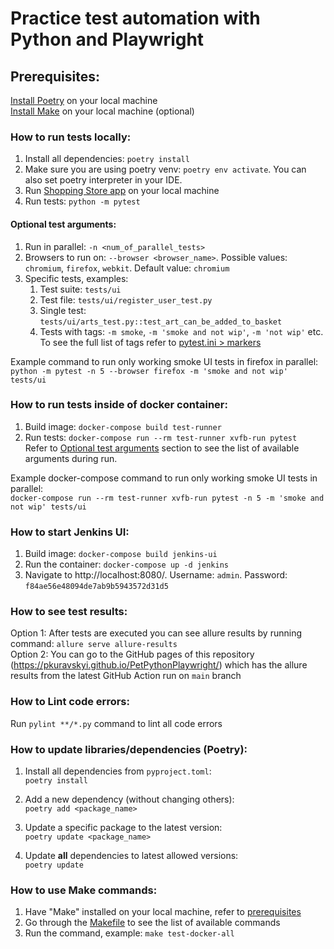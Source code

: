 # Practice test automation with Python and Playwright

## Prerequisites:

[Install Poetry](https://python-poetry.org/docs/#installation) on your local machine  
[Install Make](https://www.google.com/search?q=how+to+install+%22Make%22) on your local machine (optional)

### How to run tests locally:

1. Install all dependencies: `poetry install`
2. Make sure you are using poetry venv: `poetry env activate`. You can also set poetry interpreter in your IDE.
3. Run [Shopping Store app](ShoppingStoreApp) on your local machine
4. Run tests: `python -m pytest`

#### Optional test arguments:

1. Run in parallel: `-n <num_of_parallel_tests>`
2. Browsers to run on: `--browser <browser_name>`. Possible values: `chromium`, `firefox`, `webkit`. Default value:
   `chromium`
3. Specific tests, examples:
    1. Test suite: `tests/ui`
    2. Test file: `tests/ui/register_user_test.py`
    3. Single test: `tests/ui/arts_test.py::test_art_can_be_added_to_basket`
    4. Tests with tags: `-m smoke`, `-m 'smoke and not wip'`, `-m 'not wip'` etc. To see the full list of tags refer
       to [pytest.ini > markers](pytest.ini)

Example command to run only working smoke UI tests in firefox in parallel:  
`python -m pytest -n 5 --browser firefox -m 'smoke and not wip' tests/ui`

### How to run tests inside of docker container:

1. Build image: `docker-compose build test-runner`
2. Run tests: `docker-compose run --rm test-runner xvfb-run pytest`  
   Refer
   to [Optional test arguments](#optional-test-arguments)
   section to see the list of available arguments during run.

Example docker-compose command to run only working smoke UI tests in parallel:  
`docker-compose run --rm test-runner xvfb-run pytest -n 5 -m 'smoke and not wip' tests/ui`

### How to start Jenkins UI:

1. Build image: `docker-compose build jenkins-ui`
2. Run the container: `docker-compose up -d jenkins`
3. Navigate to http://localhost:8080/. Username: `admin`. Password: `f84ae56e48094de7ab9b5943572d31d5`

### How to see test results:

Option 1: After tests are executed you can see allure results by running command: ```allure serve allure-results```   
Option 2: You can go to the GitHub pages of this repository (https://pkuravskyi.github.io/PetPythonPlaywright/) which
has the allure results from the latest GitHub Action run on `main` branch

### How to Lint code errors:

Run `pylint **/*.py` command to lint all code errors

### How to update libraries/dependencies (Poetry):

1. Install all dependencies from `pyproject.toml`:  
   `poetry install`

2. Add a new dependency (without changing others):  
   `poetry add <package_name>`

3. Update a specific package to the latest version:  
   `poetry update <package_name>`

4. Update **all** dependencies to latest allowed versions:  
   `poetry update`

### How to use Make commands:

1. Have "Make" installed on your local machine, refer to [prerequisites](#prerequisites)
2. Go through the [Makefile](Makefile) to see the list of available commands
3. Run the command, example: `make test-docker-all`
